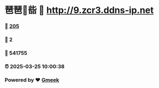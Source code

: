 # 琶琶🔭啙 :link: http://9.zcr3.ddns-ip.net 
### :page_facing_up: [205](http://9.zcr3.ddns-ip.net/tag.html) 
### :speech_balloon: 2 
### :hibiscus: 541755 
### :alarm_clock: 2025-03-25 10:00:38 
### Powered by :heart: [Gmeek](https://github.com/Meekdai/Gmeek)
